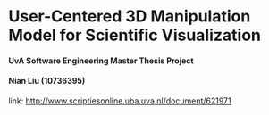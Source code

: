 # User-Centered 3D Manipulation Model for Scientific Visualization
#### UvA Software Engineering Master Thesis Project
#### Nian Liu (10736395)
link: http://www.scriptiesonline.uba.uva.nl/document/621971 
